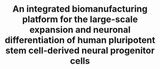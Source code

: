 ---
title: "An integrated biomanufacturing platform for the large-scale expansion and neuronal differentiation of human pluripotent stem cell-derived neural progenitor cells"
authors: ['Srinivasan, G.', 'Morgan, D.', 'Varun, D.', 'Brookhouser, N.', 'Brafman, D.']
journal: "Acta Biomaterialia"
volume: "vol. 74"
month: "jul"
year: "2018"
doi: "10.1016/j.actbio.2018.05.008"
id: "srinivasan2018"
---